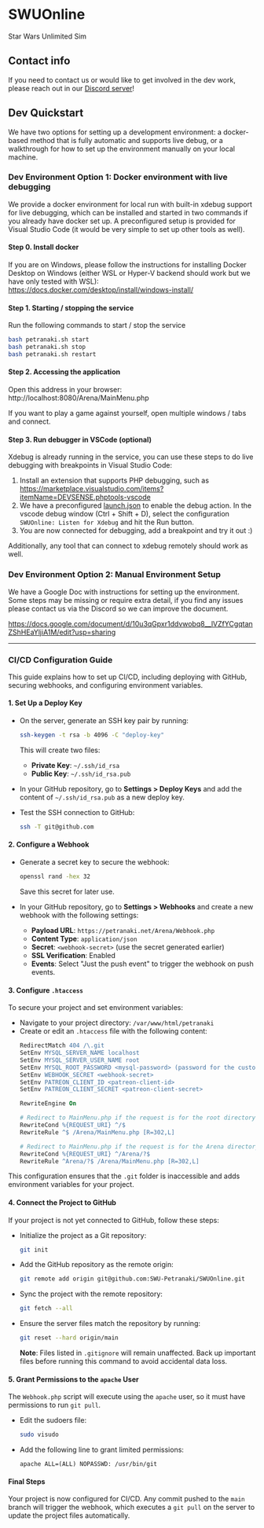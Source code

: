 # SWUOnline
Star Wars Unlimited Sim

## Contact info
If you need to contact us or would like to get involved in the dev work, please reach out in our [Discord server](https://discord.gg/AN5GEXSu)!

## Dev Quickstart

We have two options for setting up a development environment: a docker-based method that is fully automatic and supports live debug, or a walkthrough for how to set up the environment manually on your local machine.

### Dev Environment Option 1: Docker environment with live debugging
We provide a docker environment for local run with built-in xdebug support for live debugging, which can be installed and started in two commands if you already have docker set up. A preconfigured setup is provided for Visual Studio Code (it would be very simple to set up other tools as well).

#### Step 0. Install docker
If you are on Windows, please follow the instructions for installing Docker Desktop on Windows (either WSL or Hyper-V backend should work but we have only tested with WSL): https://docs.docker.com/desktop/install/windows-install/

#### Step 1. Starting / stopping the service

Run the following commands to start / stop the service
```bash
bash petranaki.sh start
bash petranaki.sh stop
bash petranaki.sh restart
```

#### Step 2. Accessing the application

Open this address in your browser: http://localhost:8080/Arena/MainMenu.php

If you want to play a game against yourself, open multiple windows / tabs and connect.

#### Step 3. Run debugger in VSCode (optional)
Xdebug is already running in the service, you can use these steps to do live debugging with breakpoints in Visual Studio Code:

1. Install an extension that supports PHP debugging, such as https://marketplace.visualstudio.com/items?itemName=DEVSENSE.phptools-vscode
2. We have a preconfigured [launch.json](.vscode/launch.json) to enable the debug action. In the vscode debug window (Ctrl + Shift + D), select the configuration `SWUOnline: Listen for Xdebug` and hit the Run button.
3. You are now connected for debugging, add a breakpoint and try it out :)

Additionally, any tool that can connect to xdebug remotely should work as well.

### Dev Environment Option 2: Manual Environment Setup

We have a Google Doc with instructions for setting up the environment. Some steps may be missing or require extra detail, if you find any issues please contact us via the Discord so we can improve the document.

https://docs.google.com/document/d/10u3qGpxr1ddvwobq8__lVZfYCgqtanZShHEaYljiA1M/edit?usp=sharing

---

### CI/CD Configuration Guide

This guide explains how to set up CI/CD, including deploying with GitHub, securing webhooks, and configuring environment variables.

#### 1. Set Up a Deploy Key
- On the server, generate an SSH key pair by running:
  ```bash
  ssh-keygen -t rsa -b 4096 -C "deploy-key"
  ```
  This will create two files:
  - **Private Key**: `~/.ssh/id_rsa`
  - **Public Key**: `~/.ssh/id_rsa.pub`

- In your GitHub repository, go to **Settings > Deploy Keys** and add the content of `~/.ssh/id_rsa.pub` as a new deploy key.

- Test the SSH connection to GitHub:
  ```bash
  ssh -T git@github.com
  ```

#### 2. Configure a Webhook
- Generate a secret key to secure the webhook:
  ```bash
  openssl rand -hex 32
  ```
  Save this secret for later use.

- In your GitHub repository, go to **Settings > Webhooks** and create a new webhook with the following settings:
  - **Payload URL**: `https://petranaki.net/Arena/Webhook.php`
  - **Content Type**: `application/json`
  - **Secret**: `<webhook-secret>` (use the secret generated earlier)
  - **SSL Verification**: Enabled
  - **Events**: Select "Just the push event" to trigger the webhook on push events.

#### 3. Configure `.htaccess`
To secure your project and set environment variables:
- Navigate to your project directory: `/var/www/html/petranaki`
- Create or edit an `.htaccess` file with the following content:
  ```apache
  RedirectMatch 404 /\.git
  SetEnv MYSQL_SERVER_NAME localhost
  SetEnv MYSQL_SERVER_USER_NAME root
  SetEnv MYSQL_ROOT_PASSWORD <mysql-password> (password for the custom user)
  SetEnv WEBHOOK_SECRET <webhook-secret>
  SetEnv PATREON_CLIENT_ID <patreon-client-id>
  SetEnv PATREON_CLIENT_SECRET <patreon-client-secret>

  RewriteEngine On

  # Redirect to MainMenu.php if the request is for the root directory
  RewriteCond %{REQUEST_URI} ^/$
  RewriteRule ^$ /Arena/MainMenu.php [R=302,L]

  # Redirect to MainMenu.php if the request is for the Arena directory
  RewriteCond %{REQUEST_URI} ^/Arena/?$
  RewriteRule ^Arena/?$ /Arena/MainMenu.php [R=302,L]
  ```

This configuration ensures that the `.git` folder is inaccessible and adds environment variables for your project.

#### 4. Connect the Project to GitHub
If your project is not yet connected to GitHub, follow these steps:

- Initialize the project as a Git repository:
  ```bash
  git init
  ```

- Add the GitHub repository as the remote origin:
  ```bash
  git remote add origin git@github.com:SWU-Petranaki/SWUOnline.git
  ```

- Sync the project with the remote repository:
  ```bash
  git fetch --all
  ```

- Ensure the server files match the repository by running:
  ```bash
  git reset --hard origin/main
  ```
  **Note**: Files listed in `.gitignore` will remain unaffected. Back up important files before running this command to avoid accidental data loss.

#### 5. Grant Permissions to the `apache` User
The `Webhook.php` script will execute using the `apache` user, so it must have permissions to run `git pull`.

- Edit the sudoers file:
  ```bash
  sudo visudo
  ```

- Add the following line to grant limited permissions:
  ```text
  apache ALL=(ALL) NOPASSWD: /usr/bin/git
  ```

#### Final Steps
Your project is now configured for CI/CD. Any commit pushed to the `main` branch will trigger the webhook, which executes a `git pull` on the server to update the project files automatically.
